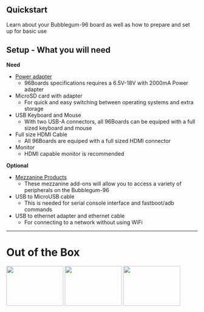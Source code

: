 ## Quickstart

Learn about your Bubblegum-96 board as well as how to prepare and set up for basic use

## Setup - What you will need

**Need**
- [Power adapter](PowerAdapter.md)
   - 96Boards specifications requires a 6.5V-18V with 2000mA Power adapter
- MicroSD card with adapter
   - For quick and easy switching between operating systems and extra storage
- USB Keyboard and Mouse
   - With two USB-A connectors, all 96Boards can be equiped with a full sized keyboard and mouse
- Full size HDMI Cable
   - All 96Boards are equiped with a full sized HDMI connector
- Monitor
   - HDMI capable monitor is recommended

**Optional**
- [Mezzanine Products](../../../MezzanineProducts/README.md)
   - These mezzanine add-ons will allow you to access a variety of peripherals on the Bubblegum-96
- USB to MicroUSB cable
   - This is needed for serial console interface and fastboot/adb commands
- USB to ethernet adapter and ethernet cable
   - For connecting to a network without using WiFi

***

# Out of the Box

<img src="http://i.imgur.com/eVR3IZv.png" data-canonical-src="http://i.imgur.com/eVR3IZv.png" width="150" height="105" />
<img src="http://i.imgur.com/gaFuoBk.png" data-canonical-src="http://i.imgur.com/gaFuoBk.png" width="150" height="105" />
<img src="http://i.imgur.com/XHiHLOl.png" data-canonical-src="http://i.imgur.com/XHiHLOl.png" width="150" height="105" />
